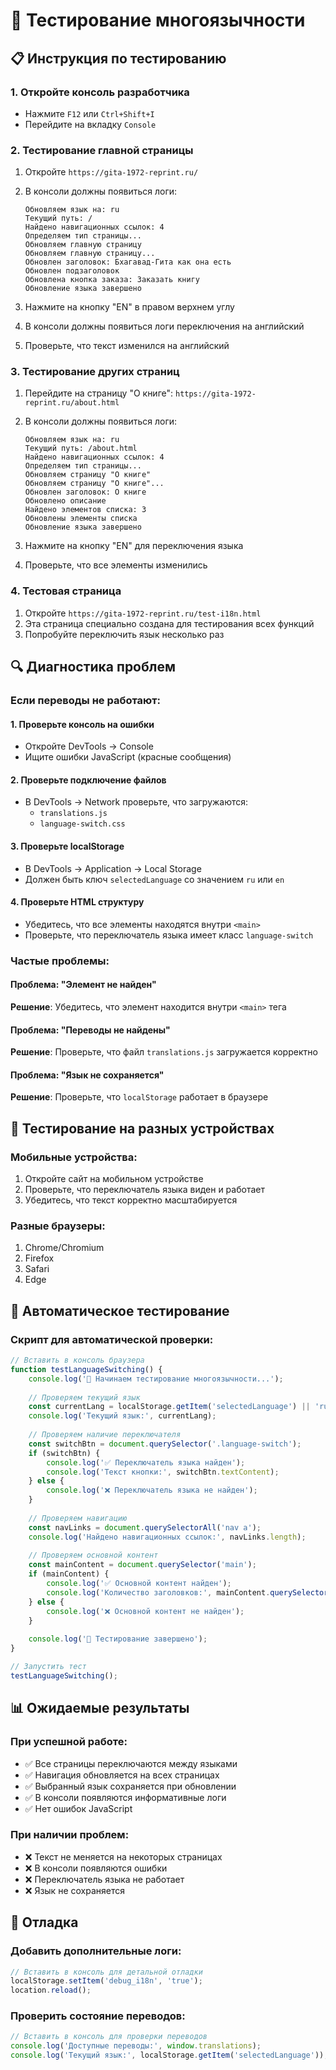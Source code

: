 # 🧪 Тестирование многоязычности

## 📋 Инструкция по тестированию

### 1. Откройте консоль разработчика
- Нажмите `F12` или `Ctrl+Shift+I`
- Перейдите на вкладку `Console`

### 2. Тестирование главной страницы
1. Откройте `https://gita-1972-reprint.ru/`
2. В консоли должны появиться логи:
   ```
   Обновляем язык на: ru
   Текущий путь: /
   Найдено навигационных ссылок: 4
   Определяем тип страницы...
   Обновляем главную страницу
   Обновляем главную страницу...
   Обновлен заголовок: Бхагавад-Гита как она есть
   Обновлен подзаголовок
   Обновлена кнопка заказа: Заказать книгу
   Обновление языка завершено
   ```

3. Нажмите на кнопку "EN" в правом верхнем углу
4. В консоли должны появиться логи переключения на английский
5. Проверьте, что текст изменился на английский

### 3. Тестирование других страниц
1. Перейдите на страницу "О книге": `https://gita-1972-reprint.ru/about.html`
2. В консоли должны появиться логи:
   ```
   Обновляем язык на: ru
   Текущий путь: /about.html
   Найдено навигационных ссылок: 4
   Определяем тип страницы...
   Обновляем страницу "О книге"
   Обновляем страницу "О книге"...
   Обновлен заголовок: О книге
   Обновлено описание
   Найдено элементов списка: 3
   Обновлены элементы списка
   Обновление языка завершено
   ```

3. Нажмите на кнопку "EN" для переключения языка
4. Проверьте, что все элементы изменились

### 4. Тестовая страница
1. Откройте `https://gita-1972-reprint.ru/test-i18n.html`
2. Эта страница специально создана для тестирования всех функций
3. Попробуйте переключить язык несколько раз

## 🔍 Диагностика проблем

### Если переводы не работают:

#### 1. Проверьте консоль на ошибки
- Откройте DevTools → Console
- Ищите ошибки JavaScript (красные сообщения)

#### 2. Проверьте подключение файлов
- В DevTools → Network проверьте, что загружаются:
  - `translations.js`
  - `language-switch.css`

#### 3. Проверьте localStorage
- В DevTools → Application → Local Storage
- Должен быть ключ `selectedLanguage` со значением `ru` или `en`

#### 4. Проверьте HTML структуру
- Убедитесь, что все элементы находятся внутри `<main>`
- Проверьте, что переключатель языка имеет класс `language-switch`

### Частые проблемы:

#### Проблема: "Элемент не найден"
**Решение**: Убедитесь, что элемент находится внутри `<main>` тега

#### Проблема: "Переводы не найдены"
**Решение**: Проверьте, что файл `translations.js` загружается корректно

#### Проблема: "Язык не сохраняется"
**Решение**: Проверьте, что `localStorage` работает в браузере

## 📱 Тестирование на разных устройствах

### Мобильные устройства:
1. Откройте сайт на мобильном устройстве
2. Проверьте, что переключатель языка виден и работает
3. Убедитесь, что текст корректно масштабируется

### Разные браузеры:
1. Chrome/Chromium
2. Firefox
3. Safari
4. Edge

## 🚀 Автоматическое тестирование

### Скрипт для автоматической проверки:
```javascript
// Вставить в консоль браузера
function testLanguageSwitching() {
    console.log('🧪 Начинаем тестирование многоязычности...');
    
    // Проверяем текущий язык
    const currentLang = localStorage.getItem('selectedLanguage') || 'ru';
    console.log('Текущий язык:', currentLang);
    
    // Проверяем наличие переключателя
    const switchBtn = document.querySelector('.language-switch');
    if (switchBtn) {
        console.log('✅ Переключатель языка найден');
        console.log('Текст кнопки:', switchBtn.textContent);
    } else {
        console.log('❌ Переключатель языка не найден');
    }
    
    // Проверяем навигацию
    const navLinks = document.querySelectorAll('nav a');
    console.log('Найдено навигационных ссылок:', navLinks.length);
    
    // Проверяем основной контент
    const mainContent = document.querySelector('main');
    if (mainContent) {
        console.log('✅ Основной контент найден');
        console.log('Количество заголовков:', mainContent.querySelectorAll('h1, h2, h3').length);
    } else {
        console.log('❌ Основной контент не найден');
    }
    
    console.log('🧪 Тестирование завершено');
}

// Запустить тест
testLanguageSwitching();
```

## 📊 Ожидаемые результаты

### При успешной работе:
- ✅ Все страницы переключаются между языками
- ✅ Навигация обновляется на всех страницах
- ✅ Выбранный язык сохраняется при обновлении
- ✅ В консоли появляются информативные логи
- ✅ Нет ошибок JavaScript

### При наличии проблем:
- ❌ Текст не меняется на некоторых страницах
- ❌ В консоли появляются ошибки
- ❌ Переключатель языка не работает
- ❌ Язык не сохраняется

## 🔧 Отладка

### Добавить дополнительные логи:
```javascript
// Вставить в консоль для детальной отладки
localStorage.setItem('debug_i18n', 'true');
location.reload();
```

### Проверить состояние переводов:
```javascript
// Вставить в консоль для проверки переводов
console.log('Доступные переводы:', window.translations);
console.log('Текущий язык:', localStorage.getItem('selectedLanguage'));
```
